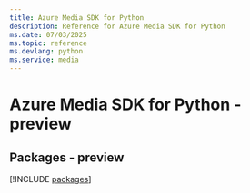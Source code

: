 ```yaml
---
title: Azure Media SDK for Python
description: Reference for Azure Media SDK for Python
ms.date: 07/03/2025
ms.topic: reference
ms.devlang: python
ms.service: media
---
```

# Azure Media SDK for Python - preview
## Packages - preview
[!INCLUDE [packages](media-index.md)]